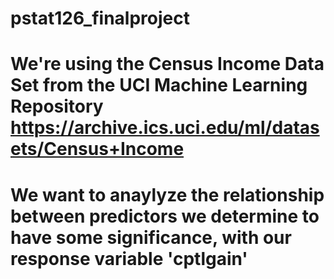 # pstat126_finalproject

# We're using the Census Income Data Set from the UCI Machine Learning Repository https://archive.ics.uci.edu/ml/datasets/Census+Income

# We want to anaylyze the relationship between predictors we determine to have some significance, with our response variable 'cptlgain'
